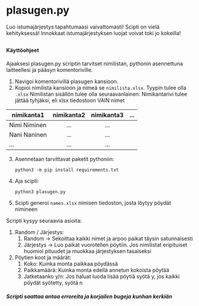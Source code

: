# plasugen.py

Luo istumajärjestys tapahtumaasi vaivattomasti! Scipti on vielä
kehityksessä! Innokkaat istumajärjestyksen luojat voivat toki
jo kokeilla!

##


#### Käyttöohjeet

Ajaaksesi plasugen.py scriptin tarvitset nimilistan, pythonin
asennettuna laitteellesi  ja pääsyn komentoriville. 

1. Navigoi komentorivillä plasugen kansioon.
2. Kopioi nimilista kansioon ja nimeä se ```nimilista.xlsx```. Tyypin
tulee olla ```.xlsx``` Nimilistan sisällön tulee olla seuraavanlainen:
Nimikantarivi tulee jättää tyhjäksi, eli xlsx tiedostoon VAIN nimet 

| nimikanta1  | nimikanta2 |nimikanta3 |...
| ----------  |:----------:|:---------:|:-:
| Nimi Niminen|    ...     |    ...
| Nani Naninen|    ...     |    ...
|     ...     |    ...     |    ...
3. Asennetaan tarvittavat paketit pythoniin:
    ```
    python3 -m pip install requirements.txt
    ```

4. Aja scipti:

    ```
    python3 plasugen.py
    ```
5. Scipti generoi ```names.xlsx``` nimisen tiedoston, josta löytyy 
pöydät nimineen

Scripti kysyy seuraavia asioita:
1. Random / Järjestys:
    1. Random -> Sekoittaa kaikki nimet ja arpoo paikat
    täysin satunnaisesti
    2. Järjestys -> Luo paikat vuorotellen pöytiin. Jos nimilistat
    eripituiset huomioi pituudet ja muokkaa järjestyksen tasaiseksi
2. Pöytien koot ja määrät:
    1. Koko: Kuinka monta paikkaa pöydässä
    2. Paikkamäärä: Kuinka monta edellä annetun kokoista pöytää
    3. Jatketaanko y/n: Jos haluat luoda lisää pöytiä syötä y, 
    jos kaikki pöydät syötetty, syötä n

##### Scripti saattaa antaa erroreita ja korjailen bugeja kunhan kerkiän
    
    
    
    
    
    
    
    
    
    
    
